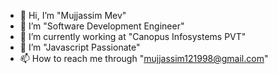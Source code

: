 - 👋 Hi, I’m "Mujjassim Mev"
- 👀 I’m "Software Development Engineer"
- 🌱 I’m currently working at "Canopus Infosystems PVT"
- 💞️ I’m "Javascript Passionate" 
- 📫 How to reach me through "mujjassim121998@gmail.com"

<!---
Mujjassim/Mujjassim is a ✨ special ✨ repository because its `README.md` (this file) appears on your GitHub profile.
You can click the Preview link to take a look at your changes.
--->

